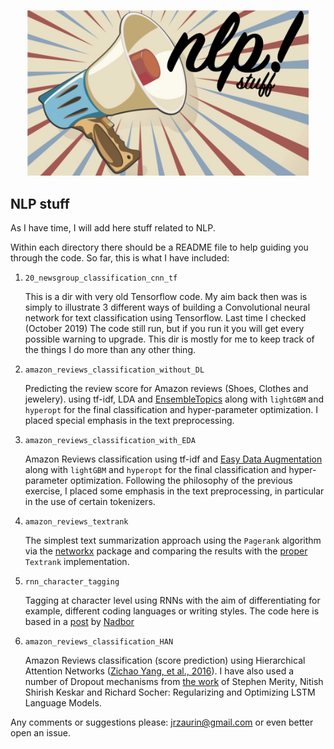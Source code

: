 <p align="center">
  <img width="450" src="docs/figures/nlp_stuff_logo.png">
</p>

## NLP stuff

As I have time, I will add here stuff related to NLP.

Within each directory there should be a README file to help guiding you through the code. So far, this is what I have included:

1. `20_newsgroup_classification_cnn_tf`

	This is a dir with very old Tensorflow code. My aim back then was is simply
	to illustrate 3 different ways of building a Convolutional neural network for
	text classification using Tensorflow. Last time I checked (October 2019) The
	code still run, but if you run it you will get every possible warning to
	upgrade. This dir is mostly for me to keep track of the things I do more than
	any other thing.

2. `amazon_reviews_classification_without_DL`

	Predicting the review score for Amazon reviews (Shoes, Clothes and jewelery).
	using tf-idf, LDA and [EnsembleTopics](https://github.com/lmcinnes/enstop)
	along with `lightGBM` and `hyperopt` for the final classification and
	hyper-parameter optimization. I placed special emphasis in the text
	preprocessing.

3. `amazon_reviews_classification_with_EDA`

	Amazon Reviews classification using tf-idf and
	[Easy Data Augmentation](https://github.com/jasonwei20/eda_nlp) along with `lightGBM`
	and `hyperopt` for the final classification and hyper-parameter optimization.
	Following the philosophy of the previous exercise, I placed some emphasis in
	the text preprocessing, in particular in the use of certain tokenizers.

4. `amazon_reviews_textrank`

	The simplest text summarization approach using the `Pagerank` algorithm via
	the	[networkx](https://networkx.github.io/documentation/networkx-1.10/index.html)
	package and comparing the results with the
	[proper](https://github.com/summanlp/textrank) `Textrank` implementation.

5. `rnn_character_tagging`

	Tagging at character level using RNNs with the aim of differentiating for example, different coding languages or writing styles. The code here is based in a [post](http://nadbordrozd.github.io/blog/2017/06/03/python-or-scala/) by [Nadbor](https://www.linkedin.com/in/nadbor-drozd-12316063/)

5. `amazon_reviews_classification_HAN`

	Amazon Reviews classification (score prediction) using Hierarchical Attention Networks ([Zichao Yang, et al., 2016](https://www.cs.cmu.edu/~./hovy/papers/16HLT-hierarchical-attention-networks.pdf)). I have also used a number of Dropout mechanisms from [the work](https://arxiv.org/pdf/1708.02182.pdf) of Stephen Merity, Nitish Shirish Keskar and Richard Socher: Regularizing and Optimizing LSTM Language Models.

Any comments or suggestions please: jrzaurin@gmail.com or even better open an issue.